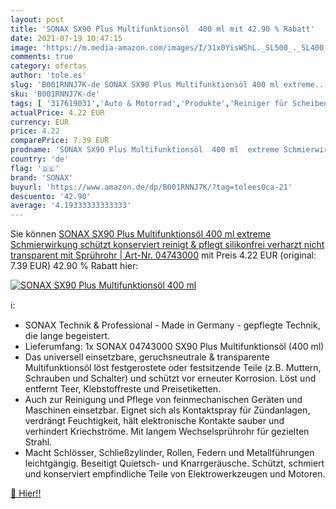 ```yaml
---
layout: post
title: 'SONAX SX90 Plus Multifunktionsöl  400 ml mit 42.90 % Rabatt'
date: 2021-07-19 10:47:15
image: 'https://m.media-amazon.com/images/I/31x0YisWShL._SL500_._SL400_.jpg'
comments: true
category: ofertas
author: 'tole.es'
slug: 'B001RNNJ7K-de SONAX SX90 Plus Multifunktionsöl 400 ml extreme...'
sku: 'B001RNNJ7K-de'
tags: [ '317619031','Auto & Motorrad','Produkte','Reiniger für Scheibenwaschanlagen','Reinigung & Pflege','SONAX','Scheibenreinigung','sonax', ]
actualPrice: 4.22 EUR
currency: EUR
price: 4.22
comparePrice: 7.39 EUR
prodname: 'SONAX SX90 Plus Multifunktionsöl  400 ml  extreme Schmierwirkung  schützt  konserviert  reinigt & pflegt  silikonfrei  verharzt nicht  transparent  mit Sprührohr | Art-Nr. 04743000'
country: 'de'
flag: '🇩🇪'
brand: 'SONAX'
buyurl: 'https://www.amazon.de/dp/B001RNNJ7K/?tag=tolees0ca-21'
descuento: '42.90'
average: '4.19333333333333'
---
```


Sie können [SONAX SX90 Plus Multifunktionsöl  400 ml  extreme Schmierwirkung  schützt  konserviert  reinigt & pflegt  silikonfrei  verharzt nicht  transparent  mit Sprührohr | Art-Nr. 04743000](https://www.amazon.de/dp/B001RNNJ7K/?tag=tolees0ca-21) mit Preis 4.22 EUR (original: 7.39 EUR) 42.90 % Rabatt hier:

[![SONAX SX90 Plus Multifunktionsöl  400 ml](https://m.media-amazon.com/images/I/31x0YisWShL._SL500_._SL400_.jpg)](https://www.amazon.de/dp/B001RNNJ7K/?tag=tolees0ca-21)

ℹ️:

- SONAX Technik & Professional - Made in Germany - gepflegte Technik, die lange begeistert.
- Lieferumfang: 1x SONAX 04743000 SX90 Plus Multifunktionsöl (400 ml)
- Das universell einsetzbare, geruchsneutrale & transparente Multifunktionsöl löst festgerostete oder festsitzende Teile (z.B. Muttern, Schrauben und Schalter) und schützt vor erneuter Korrosion. Löst und entfernt Teer, Klebstoffreste und Preisetiketten.
- Auch zur Reinigung und Pflege von feinmechanischen Geräten und Maschinen einsetzbar. Eignet sich als Kontaktspray für Zündanlagen, verdrängt Feuchtigkeit, hält elektronische Kontakte sauber und verhindert Kriechströme. Mit langem Wechselsprührohr für gezielten Strahl.
- Macht Schlösser, Schließzylinder, Rollen, Federn und Metallführungen leichtgängig. Beseitigt Quietsch- und Knarrgeräusche. Schützt, schmiert und konserviert empfindliche Teile von Elektrowerkzeugen und Motoren.

[🛒 Hier!!](https://www.amazon.de/dp/B001RNNJ7K/?tag=tolees0ca-21)
